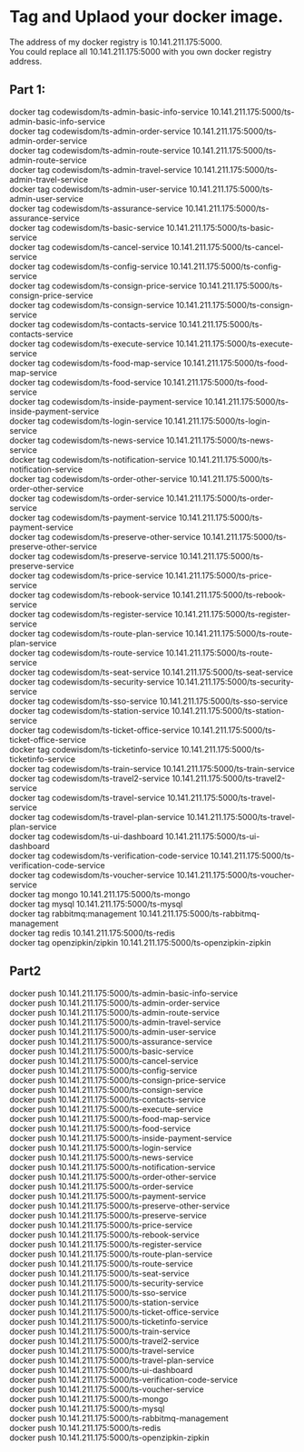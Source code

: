 # Tag and Uplaod your docker image.
The address of my docker registry is 10.141.211.175:5000.    
You could replace all 10.141.211.175:5000 with you own docker registry address.    

## Part 1:
docker tag codewisdom/ts-admin-basic-info-service 10.141.211.175:5000/ts-admin-basic-info-service    
docker tag codewisdom/ts-admin-order-service 10.141.211.175:5000/ts-admin-order-service    
docker tag codewisdom/ts-admin-route-service 10.141.211.175:5000/ts-admin-route-service    
docker tag codewisdom/ts-admin-travel-service 10.141.211.175:5000/ts-admin-travel-service    
docker tag codewisdom/ts-admin-user-service 10.141.211.175:5000/ts-admin-user-service    
docker tag codewisdom/ts-assurance-service 10.141.211.175:5000/ts-assurance-service    
docker tag codewisdom/ts-basic-service 10.141.211.175:5000/ts-basic-service    
docker tag codewisdom/ts-cancel-service 10.141.211.175:5000/ts-cancel-service    
docker tag codewisdom/ts-config-service 10.141.211.175:5000/ts-config-service    
docker tag codewisdom/ts-consign-price-service 10.141.211.175:5000/ts-consign-price-service    
docker tag codewisdom/ts-consign-service 10.141.211.175:5000/ts-consign-service    
docker tag codewisdom/ts-contacts-service 10.141.211.175:5000/ts-contacts-service    
docker tag codewisdom/ts-execute-service 10.141.211.175:5000/ts-execute-service    
docker tag codewisdom/ts-food-map-service 10.141.211.175:5000/ts-food-map-service    
docker tag codewisdom/ts-food-service 10.141.211.175:5000/ts-food-service    
docker tag codewisdom/ts-inside-payment-service 10.141.211.175:5000/ts-inside-payment-service    
docker tag codewisdom/ts-login-service 10.141.211.175:5000/ts-login-service    
docker tag codewisdom/ts-news-service 10.141.211.175:5000/ts-news-service    
docker tag codewisdom/ts-notification-service 10.141.211.175:5000/ts-notification-service    
docker tag codewisdom/ts-order-other-service 10.141.211.175:5000/ts-order-other-service    
docker tag codewisdom/ts-order-service 10.141.211.175:5000/ts-order-service    
docker tag codewisdom/ts-payment-service 10.141.211.175:5000/ts-payment-service    
docker tag codewisdom/ts-preserve-other-service 10.141.211.175:5000/ts-preserve-other-service    
docker tag codewisdom/ts-preserve-service 10.141.211.175:5000/ts-preserve-service    
docker tag codewisdom/ts-price-service 10.141.211.175:5000/ts-price-service    
docker tag codewisdom/ts-rebook-service 10.141.211.175:5000/ts-rebook-service    
docker tag codewisdom/ts-register-service 10.141.211.175:5000/ts-register-service    
docker tag codewisdom/ts-route-plan-service 10.141.211.175:5000/ts-route-plan-service    
docker tag codewisdom/ts-route-service 10.141.211.175:5000/ts-route-service    
docker tag codewisdom/ts-seat-service 10.141.211.175:5000/ts-seat-service    
docker tag codewisdom/ts-security-service 10.141.211.175:5000/ts-security-service    
docker tag codewisdom/ts-sso-service 10.141.211.175:5000/ts-sso-service    
docker tag codewisdom/ts-station-service 10.141.211.175:5000/ts-station-service    
docker tag codewisdom/ts-ticket-office-service 10.141.211.175:5000/ts-ticket-office-service    
docker tag codewisdom/ts-ticketinfo-service 10.141.211.175:5000/ts-ticketinfo-service    
docker tag codewisdom/ts-train-service 10.141.211.175:5000/ts-train-service    
docker tag codewisdom/ts-travel2-service 10.141.211.175:5000/ts-travel2-service    
docker tag codewisdom/ts-travel-service 10.141.211.175:5000/ts-travel-service    
docker tag codewisdom/ts-travel-plan-service 10.141.211.175:5000/ts-travel-plan-service    
docker tag codewisdom/ts-ui-dashboard 10.141.211.175:5000/ts-ui-dashboard    
docker tag codewisdom/ts-verification-code-service 10.141.211.175:5000/ts-verification-code-service    
docker tag codewisdom/ts-voucher-service 10.141.211.175:5000/ts-voucher-service    
docker tag mongo 10.141.211.175:5000/ts-mongo    
docker tag mysql 10.141.211.175:5000/ts-mysql    
docker tag rabbitmq:management 10.141.211.175:5000/ts-rabbitmq-management    
docker tag redis 10.141.211.175:5000/ts-redis    
docker tag openzipkin/zipkin 10.141.211.175:5000/ts-openzipkin-zipkin    

## Part2
docker push 10.141.211.175:5000/ts-admin-basic-info-service    
docker push 10.141.211.175:5000/ts-admin-order-service    
docker push 10.141.211.175:5000/ts-admin-route-service    
docker push 10.141.211.175:5000/ts-admin-travel-service    
docker push 10.141.211.175:5000/ts-admin-user-service    
docker push 10.141.211.175:5000/ts-assurance-service    
docker push 10.141.211.175:5000/ts-basic-service    
docker push 10.141.211.175:5000/ts-cancel-service    
docker push 10.141.211.175:5000/ts-config-service    
docker push 10.141.211.175:5000/ts-consign-price-service    
docker push 10.141.211.175:5000/ts-consign-service    
docker push 10.141.211.175:5000/ts-contacts-service    
docker push 10.141.211.175:5000/ts-execute-service    
docker push 10.141.211.175:5000/ts-food-map-service    
docker push 10.141.211.175:5000/ts-food-service    
docker push 10.141.211.175:5000/ts-inside-payment-service    
docker push 10.141.211.175:5000/ts-login-service    
docker push 10.141.211.175:5000/ts-news-service    
docker push 10.141.211.175:5000/ts-notification-service    
docker push 10.141.211.175:5000/ts-order-other-service    
docker push 10.141.211.175:5000/ts-order-service    
docker push 10.141.211.175:5000/ts-payment-service    
docker push 10.141.211.175:5000/ts-preserve-other-service    
docker push 10.141.211.175:5000/ts-preserve-service    
docker push 10.141.211.175:5000/ts-price-service    
docker push 10.141.211.175:5000/ts-rebook-service    
docker push 10.141.211.175:5000/ts-register-service    
docker push 10.141.211.175:5000/ts-route-plan-service    
docker push 10.141.211.175:5000/ts-route-service    
docker push 10.141.211.175:5000/ts-seat-service    
docker push 10.141.211.175:5000/ts-security-service    
docker push 10.141.211.175:5000/ts-sso-service    
docker push 10.141.211.175:5000/ts-station-service    
docker push 10.141.211.175:5000/ts-ticket-office-service    
docker push 10.141.211.175:5000/ts-ticketinfo-service    
docker push 10.141.211.175:5000/ts-train-service    
docker push 10.141.211.175:5000/ts-travel2-service    
docker push 10.141.211.175:5000/ts-travel-service     
docker push 10.141.211.175:5000/ts-travel-plan-service    
docker push 10.141.211.175:5000/ts-ui-dashboard    
docker push 10.141.211.175:5000/ts-verification-code-service    
docker push 10.141.211.175:5000/ts-voucher-service    
docker push 10.141.211.175:5000/ts-mongo    
docker push 10.141.211.175:5000/ts-mysql    
docker push 10.141.211.175:5000/ts-rabbitmq-management    
docker push 10.141.211.175:5000/ts-redis    
docker push 10.141.211.175:5000/ts-openzipkin-zipkin    